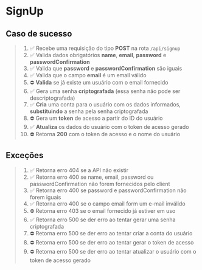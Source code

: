 # SignUp

## Caso de sucesso

> 1. ✅ Recebe uma requisição do tipo **POST** na rota `/api/signup`
> 2. ✅ Valida dados obrigatórios **name**, **email**, **password** e **passwordConfirmation**
> 3. ✅ Valida que **password** e **passwordConfirmation** são iguais
> 4. ✅ Valida que o campo **email** é um email válido
> 5. ⛔ **Valida** se já existe um usuário com o email fornecido
> 6. ✅ Gera uma senha **criptografada** (essa senha não pode ser descriptografada)
> 7. ✅ **Cria** uma conta para o usuário com os dados informados, **substituindo** a senha pela senha criptografada
> 8. ⛔ Gera um **token** de acesso a partir do ID do usuário
> 9. ✅ **Atualiza** os dados do usuário com o token de acesso gerado
> 10. ⛔ Retorna **200** com o token de acesso e o nome do usuário

## Exceções

> 1. ✅ Retorna erro 404 se a API não existir
> 2. ✅ Retorna erro 400 se name, email, password ou passwordConfirmation não forem fornecidos pelo client
> 3. ✅ Retorna erro 400 se password e passwordConfirmation não forem iguais
> 4. ✅ Retorna erro 400 se o campo email form um e-mail inválido
> 5. ⛔ Retorna erro 403 se o email fornecido já estiver em uso
> 6. ✅ Retorna erro 500 se der erro ao tentar gerar uma senha criptografada
> 7. ⛔ Retorna erro 500 se der erro ao tentar criar a conta do usuário
> 8. ⛔ Retorna erro 500 se der erro ao tentar gerar o token de acesso
> 9. ⛔ Retorna erro 500 se der erro ao tentar atualizar o usuário com o token de acesso gerado
